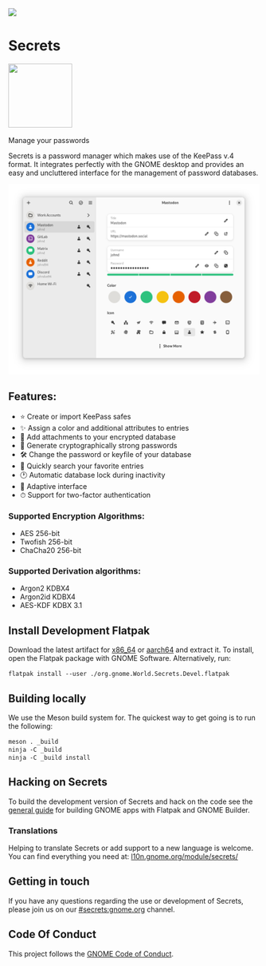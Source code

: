 <a href="https://flathub.org/apps/details/org.gnome.World.Secrets">
<img src="https://flathub.org/api/badge?svg&locale=en&light" width="240px" />
</a>

# Secrets
<img src="data/icons/hicolor/scalable/apps/org.gnome.World.Secrets.svg" width="128" height="128" />
<p>Manage your passwords</p>

Secrets is a password manager which makes use of the KeePass v.4 format. It
integrates perfectly with the GNOME desktop and provides an easy and uncluttered
interface for the management of password databases.

<img src="screenshots/screenshot-1.png" width="800px" />

## Features:
* ⭐ Create or import KeePass safes
* ✨ Assign a color and additional attributes to entries
* 📎 Add attachments to your encrypted database
* 🎲 Generate cryptographically strong passwords
* 🛠 Change the password or keyfile of your database
* 🔎 Quickly search your favorite entries
* 🕐 Automatic database lock during inactivity
* 📲 Adaptive interface
* ⏱ Support for two-factor authentication

### Supported Encryption Algorithms:
* AES 256-bit
* Twofish 256-bit
* ChaCha20 256-bit

### Supported Derivation algorithms:
* Argon2 KDBX4
* Argon2id KDBX4
* AES-KDF KDBX 3.1

## Install Development Flatpak
Download the latest artifact for [x86_64](https://gitlab.gnome.org/World/secrets/-/jobs/artifacts/master/download?job=flatpak) or [aarch64](https://gitlab.gnome.org/World/secrets/-/jobs/artifacts/master/download?job=flatpak_aarch64) and extract it.
To install, open the Flatpak package with GNOME Software. Alternatively, run:
```
flatpak install --user ./org.gnome.World.Secrets.Devel.flatpak
```

## Building locally
We use the Meson build system for. The quickest
way to get going is to run the following:
```
meson . _build
ninja -C _build
ninja -C _build install
```

## Hacking on Secrets
To build the development version of Secrets and hack on the code see the
[general
guide](https://welcome.gnome.org/en/app/Secrets/#getting-the-app-to-build) for
building GNOME apps with Flatpak and GNOME Builder.

### Translations
Helping to translate Secrets or add support to a new language is welcome.
You can find everything you need at: [l10n.gnome.org/module/secrets/](https://l10n.gnome.org/module/secrets/)

## Getting in touch
If you have any questions regarding the use or development of Secrets, please
join us on our [#secrets:gnome.org](https://matrix.to/#/#secrets:gnome.org)
channel.

## Code Of Conduct
This project follows the [GNOME Code of Conduct](https://conduct.gnome.org/).
